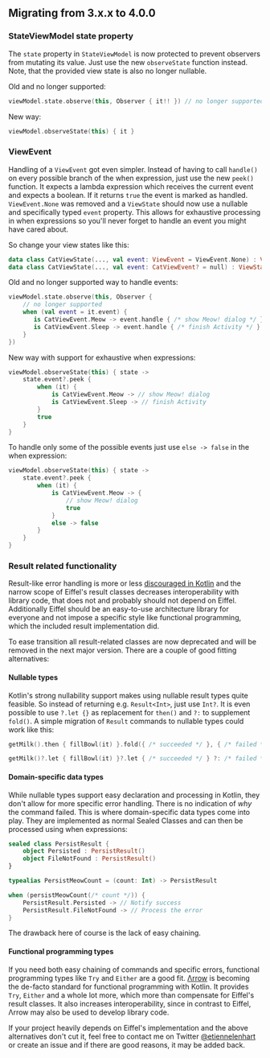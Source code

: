 ## Migrating from 3.x.x to 4.0.0

### StateViewModel state property
The `state` property in `StateViewModel` is now protected to prevent observers from mutating its value. Just use the new `observeState` function instead. Note, that the provided view state is also no longer nullable.

Old and no longer supported:
```kotlin
viewModel.state.observe(this, Observer { it!! }) // no longer supported
```

New way:
```kotlin
viewModel.observeState(this) { it }
```

### ViewEvent
Handling of a `ViewEvent` got even simpler. Instead of having to call `handle()` on every possible branch of the when expression, just use the new `peek()` function. It expects a lambda expression which receives the current event and expects a boolean. If it returns `true` the event is marked as handled. `ViewEvent.None` was removed and a `ViewState` should now use a nullable and specifically typed `event` property. This allows for exhaustive processing in when expressions so you'll never forget to handle an event you might have cared about.

So change your view states like this:
```kotlin
data class CatViewState(..., val event: ViewEvent = ViewEvent.None) : ViewState // no longer supported
data class CatViewState(..., val event: CatViewEvent? = null) : ViewState
```

Old and no longer supported way to handle events:
```kotlin
viewModel.state.observe(this, Observer {
    // no longer supported
    when (val event = it.event) {
       is CatViewEvent.Meow -> event.handle { /* show Meow! dialog */ }
       is CatViewEvent.Sleep -> event.handle { /* finish Activity */ }
    }
})
```
New way with support for exhaustive when expressions:
```kotlin
viewModel.observeState(this) { state ->
    state.event?.peek {
        when (it) {
            is CatViewEvent.Meow -> // show Meow! dialog
            is CatViewEvent.Sleep -> // finish Activity
        }
        true
    }
}
```
To handle only some of the possible events just use `else -> false` in the when expression:
```kotlin
viewModel.observeState(this) { state ->
    state.event?.peek {
        when (it) {
            is CatViewEvent.Meow -> {
                // show Meow! dialog
                true
            }
            else -> false
        }
    }
}
```

### Result related functionality
Result-like error handling is more or less [discouraged in Kotlin](https://github.com/Kotlin/KEEP/blob/master/proposals/stdlib/result.md#error-handling-style-and-exceptions) and the narrow scope of Eiffel's result classes decreases interoperability with library code, that does not and probably should not depend on Eiffel. Additionally Eiffel should be an easy-to-use architecture library for everyone and not impose a specific style like functional programming, which the included result implementation did.

To ease transition all result-related classes are now deprecated and will be removed in the next major version. There are a couple of good fitting alternatives:

#### Nullable types
Kotlin's strong nullability support makes using nullable result types quite feasible. So instead of returning e.g. `Result<Int>`, just use `Int?`. It is even possible to use `?.let {}` as replacement for `then()` and `?:` to supplement `fold()`.
A simple migration of `Result` commands to nullable types could work like this:
```kotlin
getMilk().then { fillBowl(it) }.fold({ /* succeeded */ }, { /* failed */ }) // deprecated

getMilk()?.let { fillBowl(it) }?.let { /* succeeded */ } ?: /* failed */
```

#### Domain-specific data types
While nullable types support easy declaration and processing in Kotlin, they don't allow for more specific error handling. There is no indication of *why* the command failed. This is where domain-specific data types come into play. They are implemented as normal Sealed Classes and can then be processed using when expressions:
```kotlin
sealed class PersistResult {
    object Persisted : PersistResult()
    object FileNotFound : PersistResult()
}
```
```kotlin
typealias PersistMeowCount = (count: Int) -> PersistResult
```
```kotlin
when (persistMeowCount(/* count */)) {
    PersistResult.Persisted -> // Notify success
    PersistResult.FileNotFound -> // Process the error
}
```
The drawback here of course is the lack of easy chaining.

#### Functional programming types
If you need both easy chaining of commands and specific errors, functional programming types like `Try` and `Either` are a good fit. [Λrrow](https://arrow-kt.io/) is becoming the de-facto standard for functional programming with Kotlin. It provides `Try`, `Either` and a whole lot more, which more than compensate for Eiffel's result classes. It also increases interoperability, since in contrast to Eiffel, Λrrow may also be used to develop library code.

If your project heavily depends on Eiffel's implementation and the above alternatives don't cut it, feel free to contact me on Twitter [@etiennelenhart](https://twitter.com/etiennelenhart) or create an issue and if there are good reasons, it may be added back.
